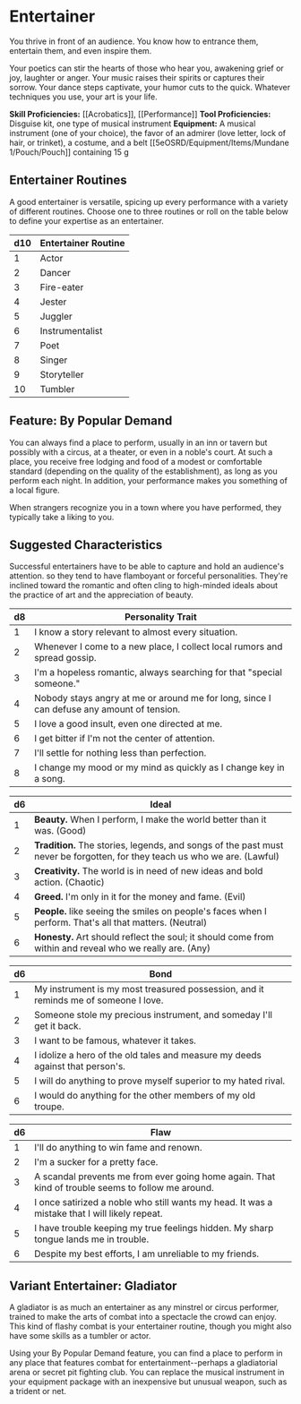 # Entertainer

You thrive in front of an audience. You know how to entrance them, entertain them, and even inspire them.

Your poetics can stir the hearts of those who hear you, awakening grief or joy, laughter or anger. Your music raises their spirits or captures their sorrow. Your dance steps captivate, your humor cuts to the quick. Whatever techniques you use, your art is your life.

**Skill Proficiencies:** [[Acrobatics]], [[Performance]] 
**Tool Proficiencies:** Disguise kit, one type of musical instrument
**Equipment:** A musical instrument (one of your choice), the favor of an admirer (love letter, lock of hair, or trinket), a costume, and a belt [[5eOSRD/Equipment/Items/Mundane 1/Pouch/Pouch]] containing 15 g

## Entertainer Routines

A good entertainer is versatile, spicing up every performance with a variety of different routines. Choose one to three routines or roll on the table below to define your expertise as an entertainer.

| d10 | Entertainer Routine |
| --- | ------------------- |
| 1   | Actor               |
| 2   | Dancer              |
| 3   | Fire-eater          |
| 4   | Jester              |
| 5   | Juggler             |
| 6   | Instrumentalist     |
| 7   | Poet                |
| 8   | Singer              |
| 9   | Storyteller         |
| 10  | Tumbler             |

## Feature: By Popular Demand

You can always find a place to perform, usually in an inn or tavern but possibly with a circus, at a theater, or even in a noble's court. At such a place, you receive free lodging and food of a modest or comfortable standard (depending on the quality of the establishment), as long as you perform each night. In addition, your performance makes you something of a local figure.

When strangers recognize you in a town where you have performed, they typically take a liking to you.

## Suggested Characteristics

Successful entertainers have to be able to capture and hold an audience's attention. so they tend to have flamboyant or forceful personalities. They're inclined toward the romantic and often cling to high-minded ideals about the practice of art and the appreciation of beauty.

| d8  | Personality Trait                                                                         |
| --- | ----------------------------------------------------------------------------------------- |
| 1   | I know a story relevant to almost every situation.                                        |
| 2   | Whenever I come to a new place, I collect local rumors and spread gossip.                 |
| 3   | I'm a hopeless romantic, always searching for that "special someone."                     |
| 4   | Nobody stays angry at me or around me for long, since I can defuse any amount of tension. |
| 5   | I love a good insult, even one directed at me.                                            |
| 6   | I get bitter if I'm not the center of attention.                                          |
| 7   | I'll settle for nothing less than perfection.                                             |
| 8   | I change my mood or my mind as quickly as I change key in a song.                         |


| d6  | Ideal                                                                                                                      |
| --- | -------------------------------------------------------------------------------------------------------------------------- |
| 1   | **Beauty.** When I perform, I make the world better than it was. (Good)                                                    |
| 2   | **Tradition.** The stories, legends, and songs of the past must never be forgotten, for they teach us who we are. (Lawful) |
| 3   | **Creativity.** The world is in need of new ideas and bold action. (Chaotic)                                               |
| 4   | **Greed.** I'm only in it for the money and fame. (Evil)                                                                   |
| 5   | **People.** like seeing the smiles on people's faces when I perform. That's all that matters. (Neutral)                    |
| 6   | **Honesty.** Art should reflect the soul; it should come from within and reveal who we really are. (Any)                   |

| d6  | Bond                                                                                |
| --- | ----------------------------------------------------------------------------------- |
| 1   | My instrument is my most treasured possession, and it reminds me of someone I love. |
| 2   | Someone stole my precious instrument, and someday I'll get it back.                 |
| 3   | I want to be famous, whatever it takes.                                             |
| 4   | I idolize a hero of the old tales and measure my deeds against that person's.       |
| 5   | I will do anything to prove myself superior to my hated rival.                      |
| 6   | I would do anything for the other members of my old troupe.                         |

| d6  | Flaw                                                                                              |
| --- | ------------------------------------------------------------------------------------------------- |
| 1   | I'll do anything to win fame and renown.                                                          |
| 2   | I'm a sucker for a pretty face.                                                                   |
| 3   | A scandal prevents me from ever going home again. That kind of trouble seems to follow me around. |
| 4   | I once satirized a noble who still wants my head. It was a mistake that I will likely repeat.     |
| 5   | I have trouble keeping my true feelings hidden. My sharp tongue lands me in trouble.              |
| 6   | Despite my best efforts, I am unreliable to my friends.                                           |

## Variant Entertainer: Gladiator

A gladiator is as much an entertainer as any minstrel or circus performer, trained to make the arts of combat into a spectacle the crowd can enjoy. This kind of flashy combat is your entertainer routine, though you might also have some skills as a tumbler or actor.

Using your By Popular Demand feature, you can find a place to perform in any place that features combat for entertainment--perhaps a gladiatorial arena or secret pit fighting club. You can replace the musical instrument in your equipment package with an inexpensive but unusual weapon, such as a trident or net.




